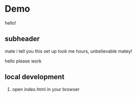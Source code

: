 # Demo 

hello!

## subheader

mate i tell you this set up took me hours, unbelievable matey!


hello please work


## local development 

1. open index.html in your browser
